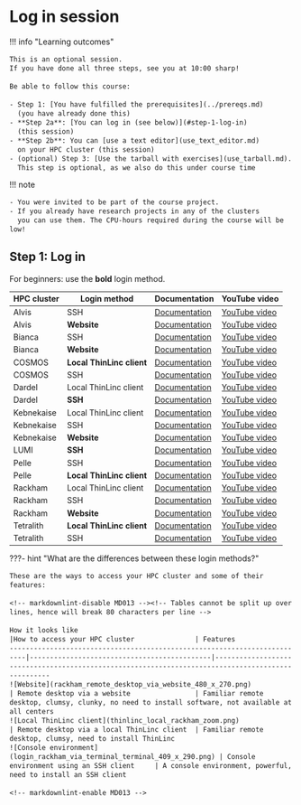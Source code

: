 # Log in session

!!! info "Learning outcomes"

    This is an optional session.
    If you have done all three steps, see you at 10:00 sharp!

    Be able to follow this course:

    - Step 1: [You have fulfilled the prerequisites](../prereqs.md)
      (you have already done this)
    - **Step 2a**: [You can log in (see below)](#step-1-log-in)
      (this session)
    - **Step 2b**: You can [use a text editor](use_text_editor.md)
      on your HPC cluster (this session)
    - (optional) Step 3: [Use the tarball with exercises](use_tarball.md).
      This step is optional, as we also do this under course time

<!-- 

RJCB: I do not see why this is important, in relation to a login session.
This content may be important, yet not at this page.

!!! info "Cluster-specific approaches"

    The course is a cooperation between **UPPMAX** (Rackham, Snowy, Bianca),
    **HPC2N** (Kebnekaise), and **LUNARC** (COSMOS) and will focus on the
    compute systems at all these centres, as well as select resources at
    NSC (Tetralith) and PDC (Dardel).

    Although there are differences we will only have **few separate sessions**.

    Most participants will use NSC's or Dardel's systems for the course,
    as Rackham, Kebnekaise and Cosmos are only for local
    (UU, UmU, IRF, MIUN, SLU, LTU, LU) users.

    The general information given in the course will be true
    for all/most HPC centres in Sweden.

    - The examples will often have specific information,
      like module names and versions, which may vary.
      What you learn here should help you to make any changes needed
      for the other centres.
    - When present, links to the Julia/R/Matlab documentation
      at other NAISS centres are given in the corresponding session.

-->

!!! note

    - You were invited to be part of the course project.
    - If you already have research projects in any of the clusters
      you can use them. The CPU-hours required during the course will be low!

<!--

RJCB: I have no idea why this is important.
I have no idea why this is important in a login session.
It may be important somewhere and I hope it will be moved there.

!!! tip

    - If you have user account and *research* project on Kebnekaise,
      follow the **HPC2N** track below.
    - If you have user account and *research* project on COSMOS,
      follow the **LUNARC** track below.
    - If you have user account and course/research project on Rackham,
      follow the **UPPMAX** track below.
    - If you have user account and course/research project on Tetralith,
      follow the **NSC** track below.
    - If you have user account and course/research project on Dardel,
      follow the **PDC** track below.

-->

<!-- 

RJCB: I think this is a duplicate of the text below.
I do not think 'It is up to you!' is helpful,
instead recommend that what is most familiar to a learner.
The reason why to use ThinLinc does not convince me.

!!! hint "Use ThinLinc or terminal?"

    It is up to you!
    
    Graphics come easier with ThinLinc

    For this course, when having many windows open,
    it may sometimes be better to run in terminal, for screen space issues.

-->

## Step 1: Log in

For beginners: use the **bold** login method.

<!-- markdownlint-disable MD013 --><!-- Tables cannot be split up over lines, hence will break 80 characters per line -->

HPC cluster|Login method             |Documentation                                                                                                |YouTube video
-----------|-------------------------|-------------------------------------------------------------------------------------------------------------|--------------------------------------------------
Alvis      |SSH                      |[Documentation](https://www.c3se.chalmers.se/documentation/connecting/ssh/)                                  |[YouTube video](https://youtu.be/PJZ3W907qCU)
Alvis      |**Website**              |[Documentation](https://www.c3se.chalmers.se/documentation/connecting/remote_graphics/)                      |[YouTube video](https://youtu.be/KO98JvEB2oc)
Bianca     |SSH                      |[Documentation](https://docs.uppmax.uu.se/getting_started/login_bianca_console_password/)                    |[YouTube video](https://youtu.be/7mKDxnXqi_M)
Bianca     |**Website**              |[Documentation](https://docs.uppmax.uu.se/getting_started/login_bianca_remote_desktop_website/)              |[YouTube video](https://youtu.be/Ni9nyCf7me8)
COSMOS     |**Local ThinLinc client**|[Documentation](https://lunarc-documentation.readthedocs.io/en/latest/getting_started/using_hpc_desktop/)    |[YouTube video](https://youtu.be/wn7TgElj_Ng)
COSMOS     |SSH                      |[Documentation](https://lunarc-documentation.readthedocs.io/en/latest/getting_started/login_howto/)          |[YouTube video](https://youtu.be/sMsenzWERTg)
Dardel     |Local ThinLinc client    |[Documentation](https://support.pdc.kth.se/doc/contact/contact_support/?sub=login/interactive_hpc/)          |[YouTube video](https://youtu.be/qgI2SigIuCk)
Dardel     |**SSH**                  |[Documentation](https://support.pdc.kth.se/doc/contact/contact_support/?sub=login/ssh_login/)                |[YouTube video](https://youtu.be/I8cNqiYuA-4)
Kebnekaise |Local ThinLinc client    |[Documentation](https://docs.hpc2n.umu.se/documentation/access/)                                             |[YouTube video](https://youtu.be/_jpj0GW9ASc)
Kebnekaise |SSH                      |[Documentation](https://docs.hpc2n.umu.se/documentation/access/)                                             |[YouTube video](https://youtu.be/pIiKOKBHIeY)
Kebnekaise |**Website**              |[Documentation](https://docs.hpc2n.umu.se/documentation/access/)                                             |[YouTube video](https://youtu.be/_O4dQn8zPaw)
LUMI       |**SSH**                  |[Documentation](https://docs.lumi-supercomputer.eu/firststeps/loggingin/)                                    |[YouTube video](https://youtu.be/bPdvn2gajgU)
Pelle      |SSH                      |[Documentation](https://docs.uppmax.uu.se/getting_started/login_pelle_console_password/)                     |[YouTube video](https://youtu.be/zsw3QD_NinU)
Pelle      |**Local ThinLinc client**|[Documentation](https://docs.uppmax.uu.se/getting_started/login_pelle_remote_desktop_local_thinlinc_client/) |[YouTube video](https://youtu.be/0rVy83X89Go)
Rackham    |Local ThinLinc client    |[Documentation](https://docs.uppmax.uu.se/getting_started/login_rackham_console_password/)                   |[YouTube video](https://youtu.be/PqEpsn74l0g)
Rackham    |SSH                      |[Documentation](https://docs.uppmax.uu.se/getting_started/login_rackham_remote_desktop_local_thinlinc_client)|[YouTube video](https://youtu.be/TSVGSKyt2bQ)
Rackham    |**Website**              |[Documentation](https://docs.uppmax.uu.se/getting_started/login_rackham_remote_desktop_website/)             |[YouTube video](https://youtu.be/HQ2iuKRPabc)
Tetralith  |**Local ThinLinc client**|[Documentation](https://www.nsc.liu.se/support/graphics/)                                                    |[YouTube video](https://youtu.be/JsHzQSFNGxY)
Tetralith  |SSH                      |[Documentation](https://www.nsc.liu.se/support/getting-started/)                                             |[YouTube video](https://youtu.be/wtGIzSBiulY)

<!-- markdownlint-enable MD013 -->

???- hint "What are the differences between these login methods?"

    These are the ways to access your HPC cluster and some of their features:

    <!-- markdownlint-disable MD013 --><!-- Tables cannot be split up over lines, hence will break 80 characters per line -->

    How it looks like                                                         |How to access your HPC cluster               | Features
    --------------------------------------------------------------------------|---------------------------------------------|---------------------------------------------------------------------------------------------------
    ![Website](rackham_remote_desktop_via_website_480_x_270.png)              | Remote desktop via a website                | Familiar remote desktop, clumsy, clunky, no need to install software, not available at all centers
    ![Local ThinLinc client](thinlinc_local_rackham_zoom.png)                 | Remote desktop via a local ThinLinc client  | Familiar remote desktop, clumsy, need to install ThinLinc
    ![Console environment](login_rackham_via_terminal_terminal_409_x_290.png) | Console environment using an SSH client     | A console environment, powerful, need to install an SSH client

    <!-- markdownlint-enable MD013 -->

<!--

RJCB: I feel this is a duplication of the links to the documentation
with the YouTube videos

!!! info "Type-along"

    Please log in to Rackham, Kebnekaise, or other cluster that you are using.

    === "UPPMAX"
        
        1. Log in to Rackham!

        - Terminal: ``ssh -X <user>@rackham.uppmax.uu.se``
        - ThinLinc app: ``<user>@rackham-gui.uppmax.uu.se``
        - ThinLinc in web browser: ``https://rackham-gui.uppmax.uu.se``

        1. If not already: **create a working directory**
           where you can code along.

        - We recommend creating it under the course project storage directory

        1. Example. If your username is "mrspock" and you are at UPPMAX,
            then we recommend you create this folder:

            .. code-block:: console

               $ mkdir /proj/r-matlab-julia-uppmax/mrspock/

    === "HPC2N"

        
        - Kebnekaise through terminal: `<user>@kebnekaise.hpc2n.umu.se`
        - Kebnekaise through ThinLinc, use: `<user>@kebnekaise-tl.hpc2n.umu.se`
        - Create a working directory where you can code along.
        - Example. If your username is `bbrydsoe` and you are at HPC2N,
          then we recommend you create this folder:

        ```bash
        mkdir /proj/nobackup/r-matlab-julia/bbrydsoe/
        ```

    === "LUNARC"

        - Cosmos through terminal: ``<user>@cosmos.lunarc.lu.se``
        - Cosmos through ThinLinc, use: ``<user>@cosmos-dt.lunarc.lu.se``

        - Create a working directory in your home space where you can code along.

        Example. Create this folder:

        ```bash
        mkdir $HOME/r-matlab-julia
        ```

    === "NSC"

        - Tetralith through terminal or Thinlinc: ``<user>@tetralith.nsc.liu.se``

        - Create a working directory where you can code along.

        Example. If your username is jlpicard and you are at NSC,
         then we recommend you create this folder:

        ```bash
        mkdir /proj/r-matlab-julia-naiss/jlpicard
        ```


    === "PDC"

        - Dardel through terminal: ``<user>@dardel.pdc.kth.se``
        - Dardel through ThinLinc: ``<user>@dardel-vnc.pdc.kth.se``

        - **Warning!** Only 30 Dardel users at a time can use ThinLinc.
          Do not count on it being available.

        - Create a working directory where you can code along.

        - Example. If your username is sevenof9 and you are at PDC,
          then we recommend you create this folder:
        
        ```bash
        mkdir /cfs/klemming/projects/supr/r-matlab-julia-naiss/sevenof9/
        ```

-->
